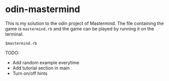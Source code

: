 # odin-mastermind

This is my solution to the odin project of Mastermind. The file containing the game is `mastermind.rb` and the game can be played by running it on the terminal.
```
$mastermind.rb
```

TODO:
- Add random example everytime
- Add tutorial section in main
- Turn on/off hints